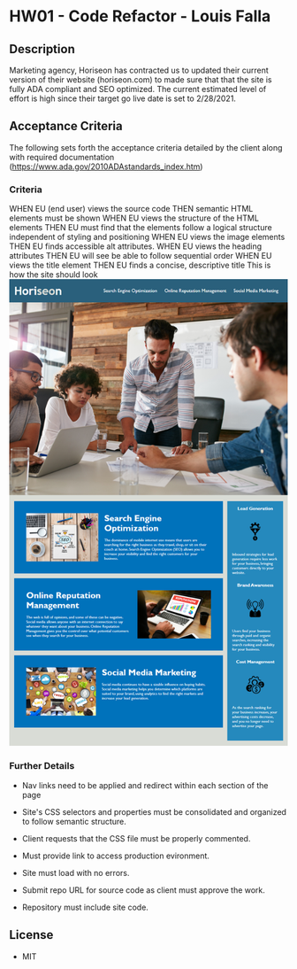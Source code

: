# HW01 - Code Refactor - Louis Falla

## Description 

Marketing agency, Horiseon has contracted us to updated their current version of their website (horiseon.com) to made sure that that the site is fully ADA compliant and SEO optimized. The current estimated level of effort is high since their target go live date is set to 2/28/2021. 

## Acceptance Criteria

The following sets forth the acceptance criteria detailed by the client along with required documentation (https://www.ada.gov/2010ADAstandards_index.htm)

### Criteria
WHEN EU (end user) views the source code THEN semantic HTML elements must be shown
WHEN EU views the structure of the HTML elements THEN EU must find that the elements follow a logical structure independent of styling and positioning
WHEN EU views the image elements THEN EU finds accessible alt attributes. 
WHEN EU views the heading attributes THEN EU will see be able to follow sequential order
WHEN EU views the title element THEN EU finds a concise, descriptive title
This is how the site should look ![code refactor demo](./Assets/01-html-css-git-homework-demo.png)

### Further Details
  * Nav links need to be applied and redirect within each section of the page

  * Site's CSS selectors and properties must be consolidated and organized to follow semantic structure.

  * Client requests that the CSS file must be properly commented.

  *  Must provide link to access production evironment.

  * Site must load with no errors.

  * Submit repo URL for source code as client must approve the work.

  * Repository must include site code.

## License

  * MIT
